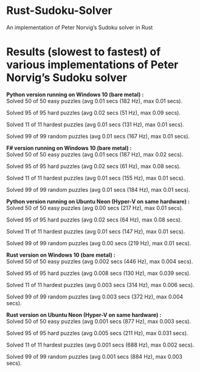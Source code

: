 # Rust-Sudoku-Solver
An implementation of Peter Norvig’s Sudoku solver in Rust 

# Results (slowest to fastest) of various implementations of Peter Norvig’s Sudoku solver
**Python version running on Windows 10 (bare metal) :**  
Solved 50 of 50 easy puzzles (avg 0.01 secs (182 Hz), max 0.01 secs).

Solved 95 of 95 hard puzzles (avg 0.02 secs (51 Hz), max 0.09 secs).

Solved 11 of 11 hardest puzzles (avg 0.01 secs (131 Hz), max 0.01 secs).

Solved 99 of 99 random puzzles (avg 0.01 secs (167 Hz), max 0.01 secs).

**F# version running on Windows 10 (bare metal) :**  
Solved 50 of 50 easy puzzles (avg 0.01 secs (187 Hz), max 0.02 secs). 

Solved 95 of 95 hard puzzles (avg 0.02 secs (61 Hz), max 0.08 secs).

Solved 11 of 11 hardest puzzles (avg 0.01 secs (155 Hz), max 0.01 secs).

Solved 99 of 99 random puzzles (avg 0.01 secs (184 Hz), max 0.01 secs).

**Python version running on Ubuntu Neon (Hyper-V on same hardware) :**   
Solved 50 of 50 easy puzzles (avg 0.00 secs (217 Hz), max 0.01 secs).

Solved 95 of 95 hard puzzles (avg 0.02 secs (64 Hz), max 0.08 secs).

Solved 11 of 11 hardest puzzles (avg 0.01 secs (147 Hz), max 0.01 secs).

Solved 99 of 99 random puzzles (avg 0.00 secs (219 Hz), max 0.01 secs).

**Rust version on Windows 10 (bare metal) :**   
Solved 50 of 50 easy puzzles (avg 0.002 secs (446 Hz), max 0.004 secs).

Solved 95 of 95 hard puzzles (avg 0.008 secs (130 Hz), max 0.039 secs).

Solved 11 of 11 hardest puzzles (avg 0.003 secs (314 Hz), max 0.006 secs).

Solved 99 of 99 random puzzles (avg 0.003 secs (372 Hz), max 0.004 secs).

**Rust version on Ubuntu Neon (Hyper-V on same hardware) :**  
Solved 50 of 50 easy puzzles (avg 0.001 secs (877 Hz), max 0.003 secs).

Solved 95 of 95 hard puzzles (avg 0.005 secs (211 Hz), max 0.031 secs).

Solved 11 of 11 hardest puzzles (avg 0.001 secs (688 Hz), max 0.002 secs).

Solved 99 of 99 random puzzles (avg 0.001 secs (884 Hz), max 0.003 secs).
